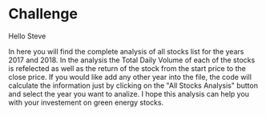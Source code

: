 # Challenge

Hello Steve

In here you will find the complete analysis of all stocks list for the years 2017 and 2018. In the analysis the Total Daily Volume of each of the stocks is refelected as well as the return of the stock from the start price to the close price. If you would like add any other year into the file, the code will calculate the information just by clicking on the "All Stocks Analysis" button and select the year you want to analize. I hope this analysis can help you with your investement on green energy stocks.
